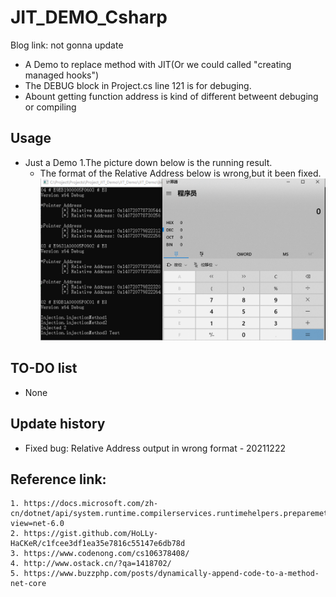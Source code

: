 # JIT_DEMO_Csharp

Blog link: not gonna update

- A Demo to replace method with JIT(Or we could called "creating managed hooks")
- The DEBUG block in Project.cs line 121 is for debuging.
- Abount getting function address is kind of different betweent debuging or compiling

## Usage
- Just a Demo
	1.The picture down below is the running result.
	- The format of the Relative Address below is wrong,but it been fixed.
	![avatar](https://raw.githubusercontent.com/Kara-4search/ProjectPics/main/JIT_Demo.png)
## TO-DO list
- None

## Update history
- Fixed bug: Relative Address output in wrong format - 20211222

## Reference link:
	1. https://docs.microsoft.com/zh-cn/dotnet/api/system.runtime.compilerservices.runtimehelpers.preparemethod?view=net-6.0
	2. https://gist.github.com/HoLLy-HaCKeR/c1fcee3df1ea35e7816c55147e6db78d
	3. https://www.codenong.com/cs106378408/
	4. http://www.ostack.cn/?qa=1418702/
	5. https://www.buzzphp.com/posts/dynamically-append-code-to-a-method-net-core